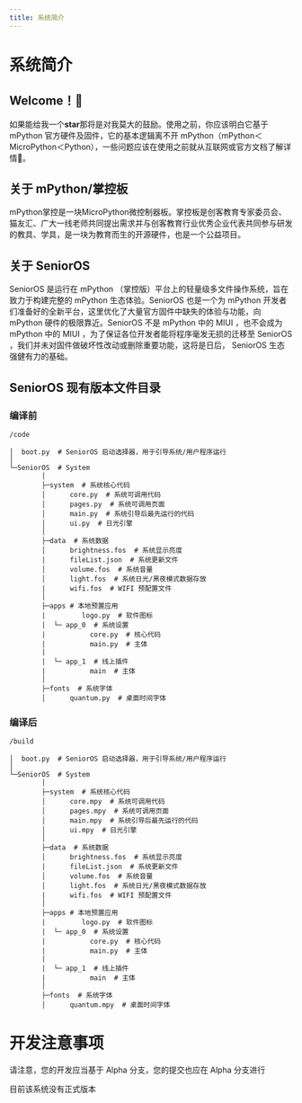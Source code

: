 ```yaml
---
title: 系统简介
---
```

# 系统简介

## Welcome！👏

如果能给我一个**star**那将是对我莫大的鼓励。使用之前，你应该明白它基于 mPython 官方硬件及固件，它的基本逻辑离不开 mPython（mPython＜MicroPython＜Python），一些问题应该在使用之前就从互联网或官方文档了解详情🔎。


## 关于 mPython/掌控板

mPython掌控是一块MicroPython微控制器板。掌控板是创客教育专家委员会、猫友汇、广大一线老师共同提出需求并与创客教育行业优秀企业代表共同参与研发的教具、学具，是一块为教育而生的开源硬件，也是一个公益项目。

## 关于 SeniorOS

SeniorOS 是运行在 mPython （掌控版）平台上的轻量级多文件操作系统，旨在致力于构建完整的 mPython 生态体验。SeniorOS 也是一个为 mPython 开发者们准备好的全新平台，这里优化了大量官方固件中缺失的体验与功能，向 mPython 硬件的极限靠近。SeniorOS 不是 mPython 中的 MIUI ，也不会成为 mPython 中的 MIUI ，为了保证各位开发者能将程序毫发无损的迁移至 SeniorOS ，我们并未对固件做破坏性改动或删除重要功能，这将是日后， SeniorOS 生态强健有力的基础。

## SeniorOS 现有版本文件目录

### 编译前

```
/code

│  boot.py  # SeniorOS 启动选择器，用于引导系统/用户程序运行
│
└─SeniorOS  # System
        |
        ├─system  # 系统核心代码
        │      core.py  # 系统可调用代码
        │      pages.py  # 系统可调用页面
        │      main.py  # 系统引导后最先运行的代码
        │      ui.py  # 日光引擎
        │
        ├─data  # 系统数据
        │      brightness.fos  # 系统显示亮度
        |      fileList.json  # 系统更新文件
        │      volume.fos  # 系统音量
        │      light.fos  # 系统日光/黑夜模式数据存放
        |      wifi.fos  # WIFI 预配置文件
        │
        ├─apps # 本地预置应用
        |         logo.py  # 软件图标
        |  └─ app_0  # 系统设置
        |           core.py  # 核心代码
        |           main.py  # 主体
        |      
        |  └─ app_1  # 线上插件
        |           main  # 主体
        │
        ├─fonts  # 系统字体
        │      quantum.py  # 桌面时间字体
```

### 编译后

```
/build

│  boot.py  # SeniorOS 启动选择器，用于引导系统/用户程序运行
│
└─SeniorOS  # System
        |
        ├─system  # 系统核心代码
        │      core.mpy  # 系统可调用代码
        │      pages.mpy  # 系统可调用页面
        │      main.mpy  # 系统引导后最先运行的代码
        │      ui.mpy  # 日光引擎
        │
        ├─data  # 系统数据
        │      brightness.fos  # 系统显示亮度
        |      fileList.json  # 系统更新文件
        │      volume.fos  # 系统音量
        │      light.fos  # 系统日光/黑夜模式数据存放
        |      wifi.fos  # WIFI 预配置文件
        │
        ├─apps # 本地预置应用
        |         logo.py  # 软件图标
        |  └─ app_0  # 系统设置
        |           core.py  # 核心代码
        |           main.py  # 主体
        |      
        |  └─ app_1  # 线上插件
        |           main  # 主体
        │
        ├─fonts  # 系统字体
        │      quantum.mpy  # 桌面时间字体
```

# 开发注意事项

请注意，您的开发应当基于 Alpha 分支，您的提交也应在 Alpha 分支进行

目前该系统没有正式版本